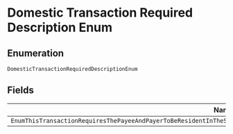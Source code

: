
# Domestic Transaction Required Description Enum

## Enumeration

`DomesticTransactionRequiredDescriptionEnum`

## Fields

| Name |
|  --- |
| `EnumThisTransactionRequiresThePayeeAndPayerToBeResidentInTheSameCountryADomesticTransactionIsRequiredToCreateThisPayment` |

